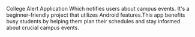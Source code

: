 College Alert Application
Which notifies users about campus events. It's a beginner-friendly project that utilizes Android features.This app benefits busy students by helping them plan their schedules and stay informed about crucial campus events.
                                                                                    